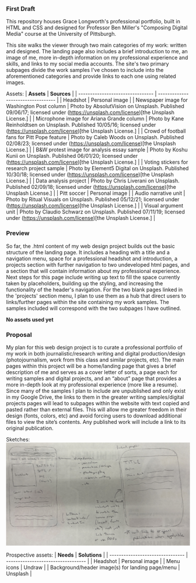 ### First Draft

This repository houses Grace Longworth's professional portfolio, built in HTML and CSS and designed for Professor Ben Miller's "Composing Digital Media" course at the University of Pittsburgh. 

This site walks the viewer through two main categories of my work: written and designed. The landing page also includes a brief introduction to me, an image of me, more in-depth information on my professional experience and skills, and links to my social media accounts. The site's two primary subpages divide the work samples I've chosen to include into the aforementioned categories and provide links to each one using related images.

Assets:
| **Assets** | **Sources** |
| -------------------------------- | ---------------------------------- |
| Headshot | Personal image | 
| Newspaper image for Washington Post column | Photo by AbsolutVision on Unsplash. Published 09/06/17; licensed under (https://unsplash.com/license)[the Unsplash License.] | 
| Microphone image for Ariana Grande column | Photo by Kane Reinholdtsen on Unsplash. Published 10/05/16; licensed under (https://unsplash.com/license)[the Unsplash License.] |
| Crowd of football fans for Pitt Pope feature | Photo by Caleb Woods on Unsplash. Published 02/08/23; licensed under (https://unsplash.com/license)[the Unsplash License.] |
| B&W protest image for analysis essay sample | Photo by Koshu Kunii on Unsplash. Published 06/01/20; licensed under (https://unsplash.com/license)[the Unsplash License.] |
| Voting stickers for research project sample | Photo by Element5 Digital on Unsplash. Published 10/30/18; licensed under (https://unsplash.com/license)[the Unsplash License.] |
| Data analysis project | Photo by Chris Liverani on Unsplash. Published 02/09/18; licensed under (https://unsplash.com/license)[the Unsplash License.] |
| Pitt soccer | Personal image |
| Audio narrative unit | Photo by Ritual Visuals on Unsplash. Published 05/12/21; licensed under (https://unsplash.com/license)[the Unsplash License.] |
| Visual argument unit | Photo by Claudio Schwarz on Unsplash. Published 07/11/19; licensed under (https://unsplash.com/license)[the Unsplash License.] |

### Preview

So far, the .html content of my web design project builds out the basic structure of the landing page. It includes a heading with a title and a navigation menu, space for a professional headshot and introduction, a projects section with further navigation to two undeveloped html pages, and a section that will contain information about my professional experience. Next steps for this page include writing up text to fill the space currently taken by placeholders, building up the styling, and increasing the functionality of the header's navigation. For the two blank pages linked in the 'projects' section menu, I plan to use them as a hub that direct users to links/further pages within the site containing my work samples. The samples included will correspond with the two subpages I have outlined. 

**No assets used yet**

### Proposal

My plan for this web design project is to curate a professional portfolio of my work in both journalistic/research writing and digital production/design (photojournalism, work from this class and similar projects, etc). The main pages within this project will be a home/landing page that gives a brief description of me and serves as a cover letter of sorts, a page each for writing samples and digital projects, and an “about” page that provides a more in-depth look at my professional experience (more like a resume). Since many of the samples I plan to include are unpublished and only exist in my Google Drive, the links to them in the greater writing samples/digital projects pages will lead to subpages within the website with text copied and pasted rather than external files. This will allow me greater freedom in their design (fonts, colors, etc) and avoid forcing users to download additional files to view the site’s contents. Any published work will include a link to its original publication.

Sketches:
<img src="screenshots\IMG_5234.jpg">

Prospective assets:
| **Needs** | **Solutions** |
| -------------------------------- | ---------------------------------- |
| Headshot | Personal image | 
| Menu icons | Undraw | 
| Background/header image(s) for landing page/menu | Unsplash |